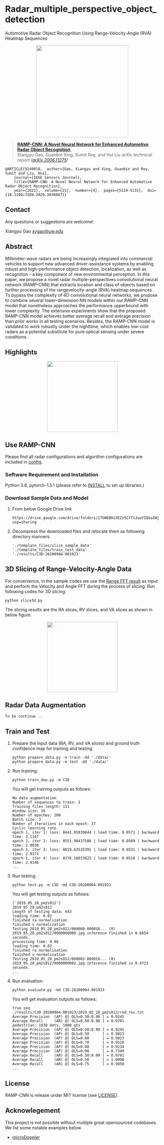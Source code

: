 # Radar_multiple_perspective_object_detection

Automotive Radar Object Recognition Using Range-Velocity-Angle (RVA) Heatmap Sequences

<p align="center"> <img src='docs/grap_abs.png' align="center" height="300px"> </p>

> [**RAMP-CNN: A Novel Neural Network for Enhanced Automotive Radar Object Recognition**](https://arxiv.org/pdf/2011.08981.pdf),            
> Xiangyu Gao, Guanbin Xing, Sumit Roy, and Hui Liu
> *arXiv technical report ([arXiv 2006.11275](https://arxiv.org/abs/2011.08981))*  

    @ARTICLE{9249018,  author={Gao, Xiangyu and Xing, Guanbin and Roy, Sumit and Liu, Hui},  
        journal={IEEE Sensors Journal},   
        title={RAMP-CNN: A Novel Neural Network for Enhanced Automotive Radar Object Recognition},   
        year={2021},  volume={21},  number={4},  pages={5119-5132},  doi={10.1109/JSEN.2020.3036047}}

## Contact
Any questions or suggestions are welcome! 

Xiangyu Gao [xygao@uw.edu](mailto:xygao@uw.edu) 

## Abstract
Millimeter-wave radars are being increasingly integrated into commercial vehicles to support new advanced driver-assistance systems by enabling robust and high-performance object detection, localization, as well as recognition - a key component of new environmental perception.
In this paper, we propose a novel radar multiple-perspectives convolutional neural network (RAMP-CNN) that extracts location and class of objects based on further processing of the rangevelocity-angle (RVA) heatmap sequences. To bypass the complexity of 4D convolutional neural networks, we propose to combine several lower-dimension NN models within our RAMP-CNN model that nonetheless approaches the performance upperbound with lower complexity. The extensive experiments show that the proposed RAMP-CNN model achieves better average recall and average precision than prior works in all testing scenarios. Besides, the RAMP-CNN model is validated to work robustly under the nighttime, which enables low-cost radars as a potential substitute for pure optical sensing under severe conditions.

## Highlights
<p align="center"> <img src='docs/res.png' align="center" height="230px"> </p>

## Use RAMP-CNN

Please find all radar configurations and algorithm configurations are included in [config](config.py).

### Software Requirement and Installation

Python 3.6, pytorch-1.5.1 (please refer to [INSTALL](requirements.txt) to set up libraries.)

### Download Sample Data and Model
1. From below Google Drive link
    ```
    https://drive.google.com/drive/folders/1TGW6BHi5EZsSCtTsJuwYIQVaIWjl8CLY?usp=sharing
    ```

2. Decompress the downloaded files and relocate them as following directory manners:
    ```
    './template_files/slice_sample_data'
    './template_files/train_test_data'
    './results/C3D-20200904-001923'
    ```

## 3D Slicing of Range-Velocity-Angle Data
For convenience, in the sample codes we use the [Range FFT result](https://github.com/Xiangyu-Gao/mmWave-radar-signal-processing-and-microDoppler-classification) as input and perform the Velocity and Angle FFT during the process of slicing. Run following codes for 3D slicing.
    
    python slice3d.py
    

The slicing results are the RA slices, RV slices, and VA slices as shown in below figure.
<p align="center"> <img src='docs/slice_viz.png' align="center" height="230px"> </p>

## Radar Data Augmentation
    To be continue ..

## Train and Test
1. Prepare the input data (RA, RV, and VA slices) and ground truth confidence map for training and testing:
    ```
    python prepare_data.py -m train -dd './data/'
    python prepare_data.py -m test -dd './data/'
    ```
4. Run training:
    ```
    python train_dop.py -m C3D
    ```
    You will get training outputs as follows:
    ```
    No data augmentation
    Number of sequences to train: 1
    Training files length: 111
    Window size: 16
    Number of epoches: 100
    Batch size: 3
    Number of iterations in each epoch: 37
    Cyclic learning rate
    epoch 1, iter 1: loss: 8441.85839844 | load time: 0.0571 | backward time: 3.1147
    epoch 1, iter 2: loss: 8551.98437500 | load time: 0.0509 | backward time: 2.9038
    epoch 1, iter 3: loss: 8019.63525391 | load time: 0.0531 | backward time: 2.9171
    epoch 1, iter 4: loss: 8376.16015625 | load time: 0.0518 | backward time: 2.9146
    ...
    ```
5. Run testing:
    ```
    python test.py -m C3D -md C3D-20200904-001923
    ```
    You will get testing outputs as follows:
    ```
    ['2019_05_28_pm2s012']
    2019_05_28_pm2s012
    Length of testing data: 443
    loading time: 0.02
    finished ra normalization
    finished v normalization
    Testing 2019_05_28_pm2s012/000000-000016... (0)
    2019_05_28_pm2s012/0000000000.jpg inference finished in 0.6654 seconds.
    processing time: 0.98
    loading time: 0.02
    finished ra normalization
    finished v normalization
    Testing 2019_05_28_pm2s012/000002-000018... (0)
    2019_05_28_pm2s012/0000000002.jpg inference finished in 0.4723 seconds.
    ...
    ```
6. Run evaluation:
    ```
    python evaluate.py -md C3D-20200904-001923
    ```
    You will get evaluation outputs as follows:
    ```
    true seq
    ./results/C3D-20200904-001923/2019_05_28_pm2s012/rod_res.txt
    Average Precision  (AP) @[ OLS=0.50:0.90 ] = 0.9245
    Average Recall     (AR) @[ OLS=0.50:0.90 ] = 0.9701
    pedestrian: 1930 dets, 1800 gts
    Average Precision  (AP) @[ OLS=0.50:0.90 ] = 0.9245
    Average Precision  (AP) @[ OLS=0.50      ] = 0.9823
    Average Precision  (AP) @[ OLS=0.60      ] = 0.9823
    Average Precision  (AP) @[ OLS=0.70      ] = 0.9520
    Average Precision  (AP) @[ OLS=0.80      ] = 0.9234
    Average Precision  (AP) @[ OLS=0.90      ] = 0.7349
    Average Recall     (AR) @[ OLS=0.50:0.90 ] = 0.9701
    Average Recall     (AR) @[ OLS=0.50      ] = 1.0000
    Average Recall     (AR) @[ OLS=0.75      ] = 0.9850
    ...
    ```

## License

RAMP-CNN is release under MIT license (see [LICENSE](LICENSE)).

## Acknowlegement
This project is not possible without multiple great opensourced codebases. We list some notable examples below.  

* [microDoppler](https://github.com/Xiangyu-Gao/mmWave-radar-signal-processing-and-microDoppler-classification)